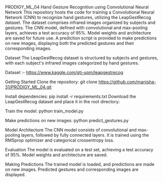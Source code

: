 PRODIGY_ML_04
Hand Gesture Recognition using Convolutional Neural Network This repository hosts the code for training a Convolutional Neural Network (CNN) to recognize hand gestures, utilizing the LeapGestRecog dataset. The dataset comprises infrared images organized by subjects and gestures. The CNN model, defined with convolutional and max-pooling layers, achieves a test accuracy of 95%. Model weights and architecture are saved for future use. A prediction script is provided to make predictions on new images, displaying both the predicted gestures and their corresponding images.

Dataset The LeapGestRecog dataset is structured by subjects and gestures, with each subject's infrared images categorized by hand gestures.

Dataset :- https://www.kaggle.com/gti-upm/leapgestrecog

Getting Started Clone the repository: git clone https://github.com/manisha-31/PRODIGY_ML_04.git

Install dependencies: pip install -r requirements.txt Download the LeapGestRecog dataset and place it in the root directory:

Train the model: python train_model.py

Make predictions on new images: python predict_gestures.py

Model Architecture The CNN model consists of convolutional and max-pooling layers, followed by fully connected layers. It is trained using the RMSprop optimizer and categorical crossentropy loss.

Evaluation The model is evaluated on a test set, achieving a test accuracy of 95%. Model weights and architecture are saved.

Making Predictions The trained model is loaded, and predictions are made on new images. Predicted gestures and corresponding images are displayed.
